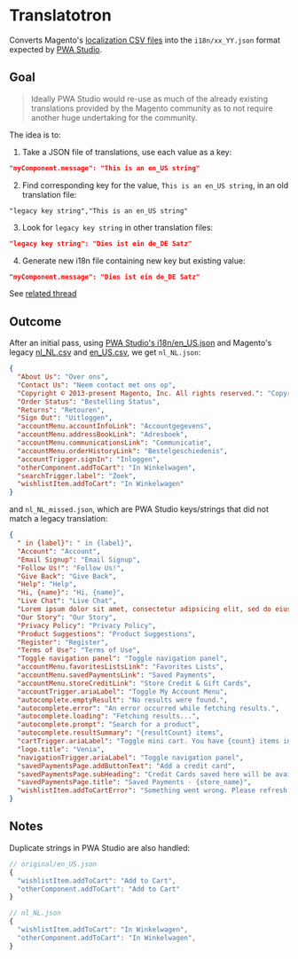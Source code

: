 # Translatotron

Converts Magento's [localization CSV files](https://github.com/magento-l10n?utf8=%E2%9C%93&q=%5Elanguage-) into the
`i18n/xx_YY.json` format expected by [PWA Studio](https://github.com/magento/pwa-studio).

## Goal

> Ideally PWA Studio would re-use as much of the already existing translations provided by the Magento community as to not require another huge undertaking for the community.

The idea is to:

1. Take a JSON file of translations, use each value as a key:

```json
"myComponent.message": "This is an en_US string"
```

2. Find corresponding key for the value, `This is an en_US string`, in an old translation file:

```csv
"legacy key string","This is an en_US string"
```

3. Look for `legacy key string` in other translation files:

```json
"legacy key string": "Dies ist ein de_DE Satz"
```

4. Generate new i18n file containing new key but existing value:

```json
"myComponent.message": "Dies ist ein de_DE Satz"
```

See [related thread](https://github.com/magento/pwa-studio/issues/669#issuecomment-696782372)

## Outcome

After an initial pass, using [PWA Studio's i18n/en_US.json](https://github.com/magento/pwa-studio/blob/develop/packages/venia-ui/lib/i18n/en_US.json) and Magento's legacy [nl_NL.csv](https://github.com/magento-l10n/language-nl_NL/blob/master/nl_NL.csv) and [en_US.csv](https://github.com/magento-l10n/language-en_US/blob/master/en_US.csv), we get `nl_NL.json`:

```json
{
  "About Us": "Over ons",
  "Contact Us": "Neem contact met ons op",
  "Copyright © 2013-present Magento, Inc. All rights reserved.": "Copyright © 2013-heden Magento. Alle rechten voorbehouden.",
  "Order Status": "Bestelling Status",
  "Returns": "Retouren",
  "Sign Out": "Uitloggen",
  "accountMenu.accountInfoLink": "Accountgegevens",
  "accountMenu.addressBookLink": "Adresboek",
  "accountMenu.communicationsLink": "Communicatie",
  "accountMenu.orderHistoryLink": "Bestelgeschiedenis",
  "accountTrigger.signIn": "Inloggen",
  "otherComponent.addToCart": "In Winkelwagen",
  "searchTrigger.label": "Zoek",
  "wishlistItem.addToCart": "In Winkelwagen"
}
```

and `nl_NL_missed.json`, which are PWA Studio keys/strings that did not match a legacy translation:

```json
{
  " in {label}": " in {label}",
  "Account": "Account",
  "Email Signup": "Email Signup",
  "Follow Us!": "Follow Us!",
  "Give Back": "Give Back",
  "Help": "Help",
  "Hi, {name}": "Hi, {name}",
  "Live Chat": "Live Chat",
  "Lorem ipsum dolor sit amet, consectetur adipsicing elit, sed do eiusmod tempor incididunt ut labore et dolore.": "Lorem ipsum dolor sit amet, consectetur adipsicing elit, sed do eiusmod tempor incididunt ut labore et dolore.",
  "Our Story": "Our Story",
  "Privacy Policy": "Privacy Policy",
  "Product Suggestions": "Product Suggestions",
  "Register": "Register",
  "Terms of Use": "Terms of Use",
  "Toggle navigation panel": "Toggle navigation panel",
  "accountMenu.favoritesListsLink": "Favorites Lists",
  "accountMenu.savedPaymentsLink": "Saved Payments",
  "accountMenu.storeCreditLink": "Store Credit & Gift Cards",
  "accountTrigger.ariaLabel": "Toggle My Account Menu",
  "autocomplete.emptyResult": "No results were found.",
  "autocomplete.error": "An error occurred while fetching results.",
  "autocomplete.loading": "Fetching results...",
  "autocomplete.prompt": "Search for a product",
  "autocomplete.resultSummary": "{resultCount} items",
  "cartTrigger.ariaLabel": "Toggle mini cart. You have {count} items in your cart.",
  "logo.title": "Venia",
  "navigationTrigger.ariaLabel": "Toggle navigation panel",
  "savedPaymentsPage.addButtonText": "Add a credit card",
  "savedPaymentsPage.subHeading": "Credit Cards saved here will be available during checkout.",
  "savedPaymentsPage.title": "Saved Payments - {store_name}",
  "wishlistItem.addToCartError": "Something went wrong. Please refresh and try again."
}
```

## Notes

Duplicate strings in PWA Studio are also handled:

```js
// original/en_US.json
{
  "wishlistItem.addToCart": "Add to Cart",
  "otherComponent.addToCart": "Add to Cart"
}

// nl_NL.json
{
  "wishlistItem.addToCart": "In Winkelwagen",
  "otherComponent.addToCart": "In Winkelwagen",
}
```
